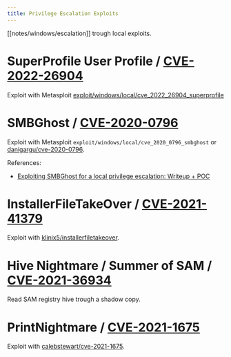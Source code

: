 ```yaml
---
title: Privilege Escalation Exploits
---
```


[[notes/windows/escalation]] trough local exploits.

# SuperProfile User Profile / [CVE-2022-26904](https://www.opencve.io/cve/CVE-2022-26904)

Exploit with Metasploit [exploit/windows/local/cve_2022_26904_superprofile](https://github.com/rapid7/metasploit-framework/pull/16382)

# SMBGhost / [CVE-2020-0796](https://www.opencve.io/cve/CVE-2020-0796)

Exploit with Metasploit `exploit/windows/local/cve_2020_0796_smbghost` or [danigargu/cve-2020-0796](https://github.com/danigargu/cve-2020-0796).

References:

- [Exploiting SMBGhost for a local privilege escalation: Writeup + POC](http://web.archive.org/web/20221206220055/https://blog.zecops.com/research/exploiting-smbghost-cve-2020-0796-for-a-local-privilege-escalation-writeup-and-poc/)

# InstallerFileTakeOver / [CVE-2021-41379](https://www.opencve.io/cve/CVE-2021-41379)

Exploit with [klinix5/installerfiletakeover](https://github.com/klinix5/installerfiletakeover).

# Hive Nightmare / Summer of SAM / [CVE-2021-36934](https://www.opencve.io/cve/CVE-2021-36934)

Read SAM registry hive trough a shadow copy.

# PrintNightmare / [CVE-2021-1675](https://www.opencve.io/cve/CVE-2021-1675)

Exploit with [calebstewart/cve-2021-1675](https://github.com/calebstewart/CVE-2021-1675/).

